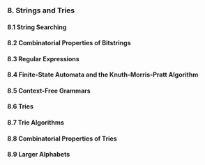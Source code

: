 ### 8. Strings and Tries
#### 8.1 String Searching
#### 8.2 Combinatorial Properties of Bitstrings
#### 8.3 Regular Expressions
#### 8.4 Finite-State Automata and the Knuth-Morris-Pratt Algorithm
#### 8.5 Context-Free Grammars
#### 8.6 Tries
#### 8.7 Trie Algorithms
#### 8.8 Combinatorial Properties of Tries
#### 8.9 Larger Alphabets
